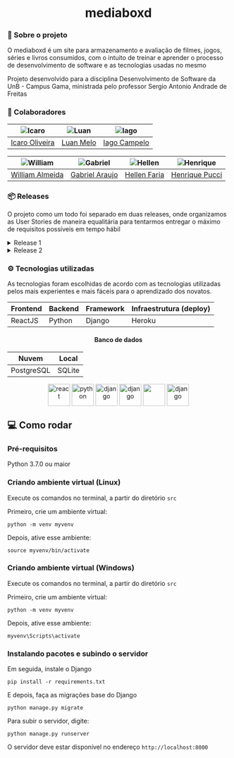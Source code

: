 <h1 align="center"> mediaboxd </h1>

### 📄 Sobre o projeto

O mediaboxd é um site para armazenamento e avaliação de filmes, jogos, séries e livros consumidos, com o intuito de treinar e aprender o processo de desenvolvimento de software e as tecnologias usadas no mesmo

Projeto desenvolvido para a disciplina Desenvolvimento de Software da UnB - Campus Gama, ministrada pelo professor Sergio Antonio Andrade de Freitas

### 🤝 Colaboradores

|![Icaro](https://github.com/icarooliv.png) |![Luan](https://github.com/Luanmq.png)|![Iago](https://github.com/iagoscm.png)|
| - | - | - |
|[Icaro Oliveira](https://github.com/icarooliv)|[Luan Melo](https://github.com/Luanmq) | [Iago Campelo](https://github.com/iagoscm)|

|![William](https://github.com/WillAllmeida.png)|![Gabriel](https://github.com/gabrielvaraujo.png)|![Hellen](https://github.com/Hellen159.png)|![Henrique](https://github.com/HenriPucci.png)
| - | - | - | - |
|[William Almeida](https://github.com/WillAllmeida)|[Gabriel Araujo](https://github.com/gabrielvaraujo)|[Hellen Faria](https://github.com/Hellen159)|[Henrique Pucci](https://github.com/HenriPucci)|

### 📦 Releases

O projeto como um todo foi separado em duas releases, onde organizamos as User Stories de maneira equalitária para tentarmos entregar o máximo de requisitos possíveis em tempo hábil

<details>
<summary>Release 1</summary>

#### Foco em conhecer as tecnologias, se ambientar com o processo ágil e implementar features

    - Dojos de Python
    - Dojos de Scrum/Ágil
    - Dojo de Django Básico
    - Dojo de Django Forms
    - Melhorar o protótipo
    - Configuração do projeto
    - US01 - Cadastro de usuário e admin
    - US02 - Login de usuário e admin
    - US03 - Adicionar review (usuário)
    - US06 - Atualizar review (usuário e admin)
    - US05 - Excluir review (usuário e admin)

</details>
<details>
<summary>Release 2</summary>

#### Foco em pequenas melhorias nas features principais e conhecer mais do processo de ciclo de vida de um software
    - Dojo e implementação de testes
    - Deploy (Heroku)
    - Pareamento
    - Busca e filtragem
    - Adicionar tags e mídia
    - Correções visuais (CSS/HTML)
#### Objetivos extras (não realizamos pois faltou tempo hábil)
    - Organizar playlists de conteúdos
    - Recomendações de mídias
    - Interação com as reviews de outros usuários

</details>

### ⚙️ Tecnologias utilizadas

As tecnologias foram escolhidas de acordo com as tecnologias utilizadas pelos mais experientes e mais fáceis para o aprendizado dos novatos.
<div align="center" style="display: inline_block">

| Frontend |	Backend | Framework | Infraestrutura (deploy) |
| - | - | - | - |
| ReactJS | Python | Django | Heroku |
#### Banco de dados
| Nuvem |	Local | 
| - | - |
| PostgreSQL | SQLite |

</div>

<div align="center" style="display: inline_block">
<img align="center" src="https://cdn.jsdelivr.net/gh/devicons/devicon/icons/react/react-original.svg" alt="react" width="50rem"/>
<img align="center" src="https://cdn.jsdelivr.net/gh/devicons/devicon/icons/python/python-original.svg" alt="python" width="50rem"/>
<img align="center" src="https://cdn.jsdelivr.net/gh/devicons/devicon/icons/django/django-plain.svg" alt="django" width="50rem"/>
<img align="center" src="https://cdn.jsdelivr.net/gh/devicons/devicon/icons/heroku/heroku-plain-wordmark.svg" alt="django" width="50rem"/>
<img align="center" src="https://cdn.jsdelivr.net/gh/devicons/devicon/icons/postgresql/postgresql-original.svg" width="50rem"/>
<img align="center" src="https://cdn.jsdelivr.net/gh/devicons/devicon/icons/sqlite/sqlite-original.svg" alt="django" height="50" width="50"/>
</div>

## 💻 Como rodar 

### Pré-requisitos

Python 3.7.0 ou maior

### Criando ambiente virtual (Linux)

Execute os comandos no terminal, a partir do diretório `src`

Primeiro, crie um ambiente virtual:

`python -m venv myvenv` 

Depois, ative esse ambiente:

`source myvenv/bin/activate`

### Criando ambiente virtual (Windows)

Execute os comandos no terminal, a partir do diretório `src`

Primeiro, crie um ambiente virtual:

`python -m venv myvenv` 

Depois, ative esse ambiente:

`myvenv\Scripts\activate`

### Instalando pacotes e subindo o servidor

Em seguida, instale o Django 

`pip install -r requirements.txt`

E depois, faça as migrações base do Django

`python manage.py migrate`

Para subir o servidor, digite:

`python manage.py runserver`

O servidor deve estar disponível no endereço `http://localhost:8000`

